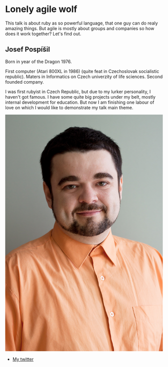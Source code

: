 # Lonely agile wolf

This talk is about ruby as so powerful language, that one guy can do realy amazing things. But agile is mostly about groups and companies so how does it work together? Let's find out.


## Josef Pospíšil
Born in year of the Dragon 1976.

First computer (Atari 800XL in 1986) (quite feat in Czechoslovak socialistic republic). Maters in Informatics on Czech univerzity of life sciences. Second founded company.

I was first rubyist in Czech Republic, but due to my lurker personality, I haven't got famous. I have some quite big projects under my belt, mostly internal development for education. But now I am finishing one labour of love on which I would like to demonstrate my talk main theme.

![Profile picture](https://github.com/pepe/call-for-proposals/blob/master/josef_pospisil-lonely_agile_wolf/profile_picture.jpg)

- [My twitter](https://twitter.com/#!/damnpepe)


